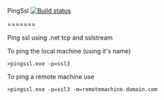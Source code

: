 PingSsl [![Build status](https://ci.appveyor.com/api/projects/status/fm3itlyal58q2gay?svg=true)](https://ci.appveyor.com/project/wallymathieu/pingssl)

=======

Ping ssl using .net tcp and sslstream

To ping the local machine (using it's name)
```
>pingssl.exe -p=ssl3
```

To ping a remote machine use
```
>pingssl.exe -p=ssl3 -m=remotemachine.domain.com
```
